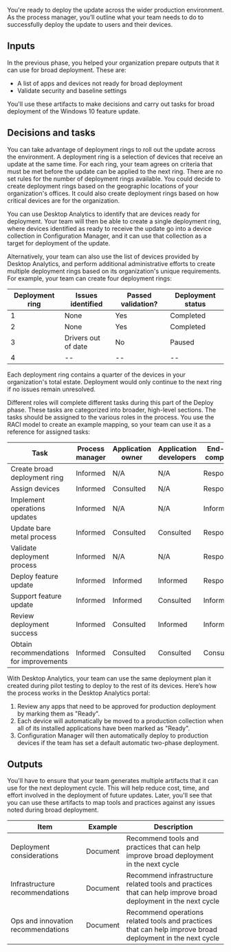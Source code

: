 You're ready to deploy the update across the wider production environment. As the process manager, you’ll outline what your team needs to do to successfully deploy the update to users and their devices.

## Inputs

In the previous phase, you helped your organization prepare outputs that it can use for broad deployment. These are:

- A list of apps and devices not ready for broad deployment
- Validate security and baseline settings

You'll use these artifacts to make decisions and carry out tasks for broad deployment of the Windows 10 feature update.

## Decisions and tasks  

You can take advantage of deployment rings to roll out the update across the environment. A deployment ring is a selection of devices that receive an update at the same time. For each ring, your team agrees on criteria that must be met before the update can be applied to the next ring. There are no set rules for the number of deployment rings available. You could decide to create deployment rings based on the geographic locations of your organization's offices. It could also create deployment rings based on how critical devices are for the organization.

You can use Desktop Analytics to identify that are devices ready for deployment. Your team will then be able to create a single deployment ring, where devices identified as ready to receive the update go into a device collection in Configuration Manager, and it can use that collection as a target for deployment of the update.

Alternatively, your team can also use the list of devices provided by Desktop Analytics, and perform additional administrative efforts to create multiple deployment rings based on its organization's unique requirements. For example, your team can create four deployment rings:

|Deployment ring  |Issues identified  |Passed validation?  |Deployment status  |
|---------|---------|---------|---------|
|1     |None|Yes|Completed|
|2     |None|Yes|Completed|
|3     |Drivers out of date|No|Paused|
|4     |--|--|--|

Each deployment ring contains a quarter of the devices in your organization's total estate. Deployment would only continue to the next ring if no issues remain unresolved.

Different roles will complete different tasks during this part of the Deploy phase. These tasks are categorized into broader, high-level sections. The tasks should be assigned to the various roles in the process. You use the RACI model to create an example mapping, so your team can use it as a reference for assigned tasks:

|Task  |Process manager  |Application owner  |Application developers  |End-user computing  |Security  |Operations  |
|---------|---------|---------|---------|---------|---------|---------|
|Create broad deployment ring|Informed|N/A|N/A|Responsible|N/A|Informed
|Assign devices|Informed|Consulted|N/A|Responsible|Informed|Consulted
|Implement operations updates     |Informed|N/A|N/A|Informed|N/A|Responsible
|Update bare metal process|Informed|Consulted|Consulted|Responsible|Consulted|Consulted
|Validate deployment process|Informed|N/A|N/A|Responsible|N/A|Informed
|Deploy feature update|Informed|Informed|Informed|Responsible|Informed|Consulted
|Support feature update|Informed|Informed|Consulted|Informed|Consulted|Responsible
|Review deployment success|Informed |Consulted|Informed|Informed|Informed|Responsible
|Obtain recommendations for improvements|Informed |Consulted|Consulted|Consulted|Consulted|Consulted

With Desktop Analytics, your team can use the same deployment plan it created during pilot testing to deploy to the rest of its devices. Here’s how the process works in the Desktop Analytics portal:

1. Review any apps that need to be approved for production deployment by marking them as "Ready".
1. Each device will automatically be moved to a production collection when all of its installed applications have been marked as "Ready".
1. Configuration Manager will then automatically deploy to production devices if the team has set a default automatic two-phase deployment.

## Outputs

You'll have to ensure that your team generates multiple artifacts that it can use for the next deployment cycle. This will help reduce cost, time, and effort involved in the deployment of future updates. Later, you'll see that you can use these artifacts to map tools and practices against any issues noted during broad deployment.

|Item  |Example  |Description  |
|---------|---------|---------|
|Deployment considerations|Document|Recommend tools and practices that can help improve broad deployment in the next cycle|
|Infrastructure recommendations|Document|Recommend infrastructure related tools and practices that can help improve broad deployment in the next cycle|
|Ops and innovation recommendations|Document|Recommend operations related tools and practices that can help improve broad deployment in the next cycle|
